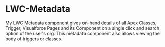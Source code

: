 # LWC-Metadata
My LWC Metadata component gives on-hand details of all Apex Classes, Trigger, Visualforce Pages and its Component on a single click and search option of the user's org. 
This metadata component also allows viewing the body of triggers or classes.
